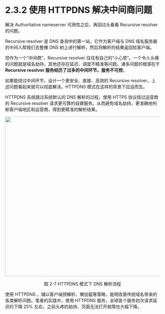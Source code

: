 # 2.3.2 使用 HTTPDNS 解决中间商问题

解决 Authoritative nameserver 可用性之后，再回过头看看 Recursive resolver 的问题。

Recursive resolver 是 DNS 查询中的第一站，它作为客户端与 DNS 域名服务器的中间人帮我们去整棵 DNS 树上进行解析，然后将解析的结果返回给客户端。

但作为一个“中间商”，Recursive resolver 往往有自己的“小心思”。一个令人头痛的问题就是域名劫持，其他还存在延迟、调度不精准等问题。诸多问题的根源在于 **Recursive resolver 服务经历了过多的中间环节，服务不可控**。

如果能绕过中间环节，设计一个更安全、直接、高效的 Recursive resolver，上述问题看起来就可以彻底解决。HTTPDNS 模式在这样的背景下应运而生。

HTTPDNS 系统跳过系统默认的 DNS 解析的过程，使用 HTTPS 协议绕过运营商的 Recursive resolver 请求更可靠的自建服务。从而避免域名劫持，更准确地判断客户端地区和运营商，得到更精准的解析结果。

<div  align="center">
	<img src="../assets/httpdns.png" width = "520"  align=center />
	<p>图 2-7 HTTPDNS 模式下 DNS 解析流程</p>
</div>

使用 HTTPDNS ，辅以客户端预解析、懒加载等策略，能明改善传统域名带来的各类解析问题。笔者的实践中，使用 HTTPDNS 服务，全球各个服务初次请求延迟约下降 25% 左右，之前头疼的劫持、页面无法打开故障也大幅下降。
